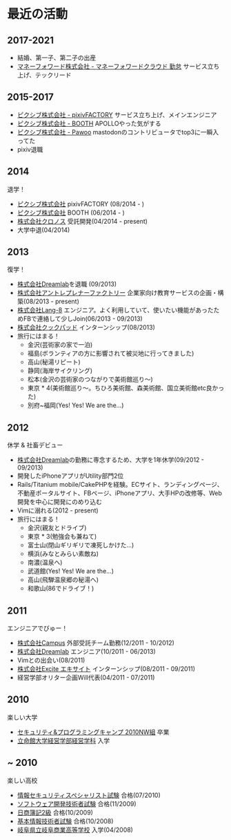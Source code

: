 # 最近の活動

## 2017-2021

- 結婚、第一子、第二子の出産
- [マネーフォワード株式会社 - マネーフォワードクラウド 勤怠](https://attendance.moneyforward.com/) サービス立ち上げ、テックリード

## 2015-2017

- [ピクシブ株式会社 - pixivFACTORY](https://factory.pixiv.net/) サービス立ち上げ、メインエンジニア
- [ピクシブ株式会社 - BOOTH](https://booth.pm/) APOLLOやった気がする
- [ピクシブ株式会社 - Pawoo](https://pawoo.net/) mastodonのコントリビュータでtop3に一瞬入ってた
- pixiv退職

## 2014

退学！

- [ピクシブ株式会社](https://www.pixiv.co.jp/) pixivFACTORY (08/2014 - )
- [ピクシブ株式会社](https://www.pixiv.co.jp/) BOOTH (06/2014 - )
- [株式会社クロノス](https://www.kronos-jp.net/) 受託開発(04/2014 - present)
- 大学中退(04/2014)

## 2013

復学！

- [株式会社Dreamlab](https://dlab-inc.jp/)を退職 (09/2013)
- [株式会社アントレプレナーファクトリー](https://www.enfac.co.jp/) 企業家向け教育サービスの企画・構築(08/2013 - present)
- [株式会社Lang-8](https://lang-8.jp/) エンジニア。よく利用していて、使いたい機能があったためFBで連絡して少しJoin(06/2013 - 09/2013)
- [株式会社クックパッド](https://info.cookpad.com/) インターンシップ(08/2013)
- 旅行にはまる！
  - 金沢(芸術家の家で一泊)
  - 福島(ボランティアの方に影響されて被災地に行ってきました)
  - 高山(秘湯リピート)
  - 静岡(海岸サイクリング)
  - 松本(金沢の芸術家のつながりで美術館巡り〜)
  - 東京 * 4(美術館巡り〜。ちひろ美術館、森美術館、国立美術館etc良かった)
  - 別府~福岡(Yes! Yes! We are the...)

## 2012

休学 & 社畜デビュー

- [株式会社Dreamlab](https://dlab-inc.jp/)の勤務に専念するため、大学を1年休学(09/2012 - 09/2013)
- 開発したiPhoneアプリがUtility部門2位
- Rails/Titanium mobile/CakePHPを経験。ECサイト、ランディングページ、不動産ポータルサイト、FBページ、iPhoneアプリ、大手HPの改修等、Web開発を中心に開発にのめり込む
- Vimに溺れる(2012 - present)
- 旅行にはまる！
  - 金沢(親友とドライブ)
  - 東京 * 3(勉強会も兼ねて)
  - 富士山(閉山ギリギリで凍死しかけた...)
  - 横浜(みなとみらい素敵ね)
  - 南濃(温泉へ)
  - 武道館(Yes! Yes! We are the...)
  - 高山(飛騨温泉郷の秘湯へ)
  - 和歌山(86でドライブ！)

## 2011

エンジニアでびゅー！

- [株式会社Campus](https://campus-inc.org/) 外部受託チーム勤務(12/2011 - 10/2012)
- [株式会社Dreamlab](https://dlab-inc.jp/) エンジニア(10/2011 - 06/2013)
- Vimとの出会い(08/2011)
- [株式会社Excite エキサイト](https://www.excite.co.jp/) インターンシップ(08/2011 - 09/2011)
- 経営学部オリター企画Will代表(04/2011 - 07/2011)

## 2010

楽しい大学

- [セキュリティ&プログラミングキャンプ 2010NW組](https://www.ipa.go.jp/jinzai/renkei/spcamp2010/) 卒業
- [立命館大学経営学部経営学科](https://www.ritsumei.jp/ba/index_j.html) 入学

## ~ 2010

楽しい高校

- [情報セキュリティスペシャリスト試験](https://www.jitec.ipa.go.jp/1_11seido/sc.html) 合格(07/2010)
- [ソフトウェア開発技術者試験](https://www.jitec.jp/1_11seido/h13/sw.html) 合格(11/2009)
- [日商簿記2級](https://www.kentei.ne.jp/bookkeeping/class02.php) 合格(10/2009)
- [基本情報技術者試験](https://www.jitec.jp/1_11seido/h13/fe.html) 合格(10/2008)
- [岐阜県立岐阜商業高等学校](https://www.kengisho.ed.jp/) 入学(04/2008)

